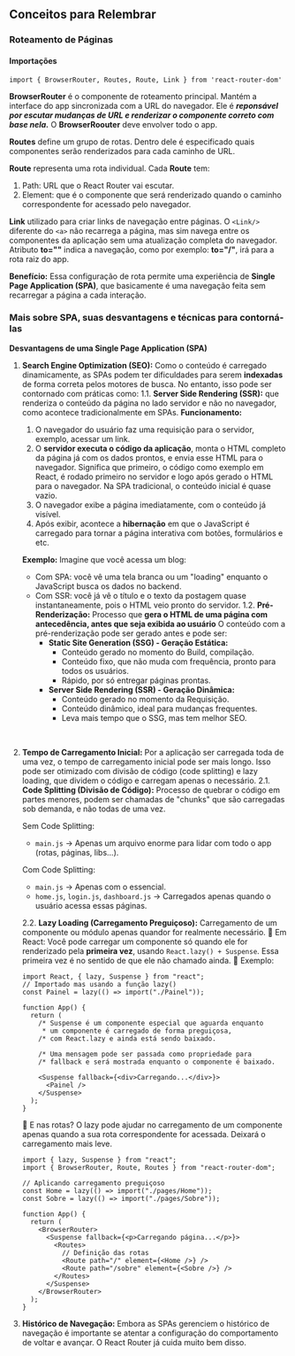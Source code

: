 ## Conceitos para Relembrar

### Roteamento de Páginas

#### Importações

```import { BrowserRouter, Routes, Route, Link } from 'react-router-dom' ```

**BrowserRouter** é o componente de roteamento principal. Mantém a interface do app sincronizada com a URL do navegador. Ele é ***reponsável por escutar mudanças de URL e renderizar o componente correto com base nela.*** O **BrowserRoouter** deve envolver todo o app.

**Routes** define um grupo de rotas. Dentro dele é especificado quais componentes serão renderizados para cada caminho de URL.

**Route** representa uma rota individual. Cada **Route** tem:
1. Path: URL que o React Router vai escutar.
2. Element: que é o componente que será renderizado quando o caminho correspondente for acessado pelo navegador.

**Link** utilizado para criar links de navegação entre páginas. O ```<Link/>``` diferente do ```<a>``` não recarrega a página, mas sim navega entre os componentes da aplicação sem uma atualização completa do navegador. Atributo **to=""** indica a navegação, como por exemplo: **to="/"**, irá para a rota raiz do app.

**Benefício:** Essa configuração de rota permite uma experiência de **Single Page Application (SPA)**, que basicamente é uma navegação feita sem recarregar a página a cada interação.

### Mais sobre SPA, suas desvantagens e técnicas para contorná-las

**Desvantagens de uma Single Page Application (SPA)**

1. **Search Engine Optimization (SEO):** Como o conteúdo é carregado dinamicamente, as SPAs podem ter dificuldades para serem **indexadas** de forma correta pelos motores de busca. No entanto, isso pode ser contornado com práticas como: 
  1.1. **Server Side Rendering (SSR):** que renderiza o conteúdo da página no lado servidor e não no navegador, como acontece tradicionalmente em SPAs. 
    **Funcionamento:** 
    1. O navegador do usuário faz uma requisição para o servidor, exemplo, acessar um link.
    2. O **servidor executa o código da aplicação**, monta o HTML completo da página já com os dados prontos, e envia esse HTML para o navegador. Significa que primeiro, o código como exemplo em React, é rodado primeiro no servidor e logo após gerado o HTML para o navegador. Na SPA tradicional, o conteúdo inicial é quase vazio.
    3. O navegador exibe a página imediatamente, com o conteúdo já visível.
    4. Após exibir, acontece a **hibernação** em que o JavaScript é carregado para tornar a página interativa com botões, formulários e etc.
  
    **Exemplo:** 
    Imagine que você acessa um blog:

    - Com SPA: você vê uma tela branca ou um "loading" enquanto o JavaScript busca os dados no backend.
    - Com SSR: você já vê o título e o texto da postagem quase instantaneamente, pois o HTML veio pronto do servidor.
    1.2. **Pré-Renderização:** Processo que **gera o HTML de uma página com antecedência, antes que seja exibida ao usuário** O conteúdo com a pré-renderização pode ser gerado antes e pode ser:
      - **Static Site Generation (SSG) - Geração Estática:** 
        - Conteúdo gerado no momento do Build, compilação.
        - Conteúdo fixo, que não muda com frequência, pronto para todos os usuários.
        - Rápido, por só entregar páginas prontas.
      - **Server Side Rendering (SSR) - Geração Dinâmica:**
        - Conteúdo gerado no momento da Requisição.
        - Conteúdo dinâmico, ideal para mudanças frequentes.
        - Leva mais tempo que o SSG, mas tem melhor SEO.
<br>

2. **Tempo de Carregamento Inicial:** Por a aplicação ser carregada toda de uma vez, o tempo de carregamento inicial pode ser mais longo. Isso pode ser otimizado com divisão de código (code splitting) e lazy loading, que dividem o código e carregam apenas o necessário.
  2.1. **Code Splitting (Divisão de Código):** Processo de quebrar o código em partes menores, podem ser chamadas de "chunks" que são carregadas sob demanda, e não todas de uma vez.

    Sem Code Splitting: 
    - ```main.js``` → Apenas um arquivo enorme para lidar com todo o app (rotas, páginas, libs...).

    Com Code Splitting:
    - ```main.js``` → Apenas com o essencial.
    - ```home.js```, ```login.js```, ```dashboard.js``` → Carregados apenas quando o usuário acessa essas páginas.

    2.2. **Lazy Loading (Carregamento Preguiçoso):** Carregamento de um componente ou módulo apenas quandor for realmente necessário.
    📌 Em React: 
    Você pode carregar um componente só quando ele for renderizado pela **primeira vez**, usando ```React.lazy() + Suspense```. Essa primeira vez é no sentido de que ele não chamado ainda.
    🧩 Exemplo:
    ```
    import React, { lazy, Suspense } from "react";
    // Importado mas usando a função lazy()
    const Painel = lazy(() => import("./Painel"));

    function App() {
      return (
        /* Suspense é um componente especial que aguarda enquanto 
         * um componente é carregado de forma preguiçosa, 
        /* com React.lazy e ainda está sendo baixado.

        /* Uma mensagem pode ser passada como propriedade para 
        /* fallback e será mostrada enquanto o componente é baixado.

        <Suspense fallback={<div>Carregando...</div>}>
          <Painel />
        </Suspense>
      );
    }
    ```
    📍 E nas rotas? 
    O lazy pode ajudar no carregamento de um componente apenas quando a sua rota correspondente for acessada. Deixará o carregamento mais leve.
    ```
    import { lazy, Suspense } from "react";
    import { BrowserRouter, Route, Routes } from "react-router-dom";

    // Aplicando carregamento preguiçoso
    const Home = lazy(() => import("./pages/Home"));
    const Sobre = lazy(() => import("./pages/Sobre"));

    function App() {
      return (
        <BrowserRouter>
          <Suspense fallback={<p>Carregando página...</p>}>
            <Routes>
              // Definição das rotas
              <Route path="/" element={<Home />} />
              <Route path="/sobre" element={<Sobre />} />
            </Routes>
          </Suspense>
        </BrowserRouter>
      );
    }
    ```
3. **Histórico de Navegação:** Embora as SPAs gerenciem o histórico de navegação é importante se atentar a configuração do comportamento de voltar e avançar. O React Router já cuida muito bem disso.
